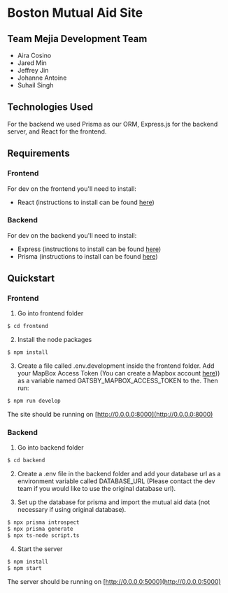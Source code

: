 # Boston Mutual Aid Site

## Team Mejia Development Team

* Aira Cosino
* Jared Min
* Jeffrey Jin
* Johanne Antoine
* Suhail Singh


## Technologies Used  
For the backend we used Prisma as our ORM, Express.js for the backend server, and React for the frontend.

## Requirements
### Frontend
For dev on the frontend you'll need to install:
- React (instructions to install can be found [here](https://reactjs.org/docs/create-a-new-react-app.html))

### Backend
For dev on the backend you'll need to install: 
- Express (instructions to install can be found [here](https://expressjs.com/en/starter/installing.html))
- Prisma (instructions to install can be found [here](https://www.prisma.io/docs/getting-started/quickstart-typescript))

## Quickstart

### Frontend
1. Go into frontend folder
```bash
$ cd frontend
```
2. Install the node packages
```bash
$ npm install
```
3. Create a file called .env.development inside the frontend folder. Add your MapBox Access Token (You can create a Mapbox account [here](https://account.mapbox.com))) as a variable named GATSBY_MAPBOX_ACCESS_TOKEN to the. Then run: 
```bash
$ npm run develop
```
The site should be running on [http://0.0.0.0:8000](http://0.0.0.0:8000)

### Backend
1. Go into backend folder
```bash
$ cd backend
```
2. Create a .env file in the backend folder and add your database url as a environment variable called DATABASE_URL (Please contact the dev team if you would like to use the original database url).
   
3. Set up the database for prisma and import the mutual aid data (not necessary if using original database).
```bash
$ npx prisma introspect
$ npx prisma generate
$ npx ts-node script.ts
```

4. Start the server
```bash
$ npm install
$ npm start
```
The server should be running on [http://0.0.0.0:5000](http://0.0.0.0:5000)